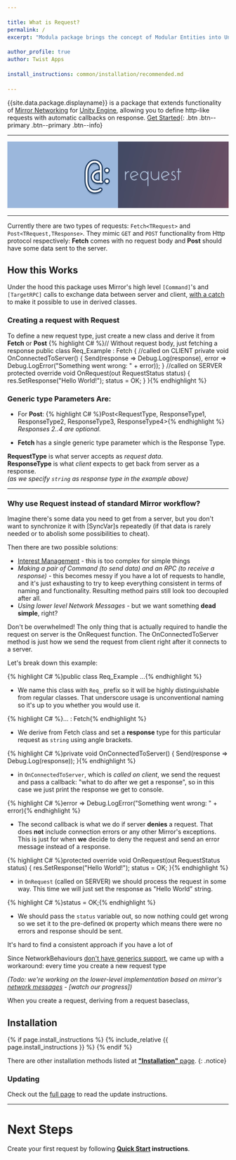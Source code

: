 ```yaml
---

title: What is Request?
permalink: /
excerpt: "Modula package brings the concept of Modular Entities into Unity Engine."

author_profile: true
author: Twist Apps

install_instructions: common/installation/recommended.md

---
```


{{site.data.package.displayname}} is a package that extends functionality of 
[Mirror&nbsp;Networking](https://mirror-networking.com/) for [Unity&nbsp;Engine](https://unity.com), 
allowing you to define http-like requests with automatic callbacks on response. 
[Get Started](#installation){: .btn .btn--primary .btn--primary .btn--info}

---
![logo](/assets/img/request-banner2.jpg)

---

Currently there are two types of requests: `Fetch<TRequest>` and `Post<TRequest,TResponse>`. 
They mimic `GET` and `POST` functionality from Http protocol respectively: 
**Fetch** comes with no request body and **Post** should have some data sent to the server.

## How this Works
Under the hood this package uses Mirror's high level `[Command]`'s 
and `[TargetRPC]` calls to exchange data between server and client, [with a catch](/under-the-hood) 
to make it possible to use in derived classes.

### Creating a request with Request

To define a new request type, just create a new class and derive it from **Fetch** or **Post**
{% highlight C# %}// Without request body, just fetching a response
public class Req_Example : Fetch<string>
{
    //called on CLIENT
    private void OnConnectedToServer()
    {
        Send(response => Debug.Log(response),
        error => Debug.LogError("Something went wrong: " + error));
    }
    //called on SERVER
    protected override void OnRequest(out RequestStatus status)
    {
        res.SetResponse("Hello World!");
        status = OK;
    }
}{% endhighlight %}

### Generic type Parameters Are:

- For **Post**:
{% highlight C# %}Post<RequestType, ResponseType1, ResponseType2, ResponseType3, ResponseType4>{% endhighlight %}
_Responses 2..4 are optional._

- **Fetch** has a single generic type parameter which is the Response Type.

**RequestType** is what server accepts as *request data*.<br />
**ResponseType** is what _client_ expects to get back from server as a response. <br />
_(as we specify `string` as response type in the example above)_

---

### Why use Request instead of standard Mirror workflow?
Imagine there's some data you need to get from a server,
but you don't want to synchronize it with [SyncVar]s repeatedly
(if that data is rarely needed or to abolish some possibilities to cheat).

Then there are two possible solutions:
- [Interest Management](https://mirror-networking.gitbook.io/docs/interest-management/custom) -
  this is too complex for simple things
- *Making a pair of Command (to send data) and an RPC (to receive a response)* -
  this becomes messy if you have a lot of requests to handle, and it's just exhausting to try to keep everything consistent
  in terms of naming and functionality.
  Resulting method pairs still look too decoupled after all.
- *Using lower level Network Messages* - but we want something **dead simple**, right?


Don't be overwhelmed! The only thing that is actually required to handle the request on server is the OnRequest function.
The OnConnectedToServer method is just how we send the request from client right after it connects to a server.

Let's break down this example:

{% highlight C# %}public class Req_Example ...{% endhighlight %}

- We name this class with `Req_` prefix so it will be highly distinguishable from regular classes. 
That underscore usage is unconventional naming so it's up to you whether you would use it.

{% highlight C# %}... : Fetch<string>{% endhighlight %}

- We derive from Fetch class and set a **response** type for this particular request as `string` using angle brackets.
  
{% highlight C# %}private void OnConnectedToServer()
{
    Send(response => Debug.Log(response)); 
}{% endhighlight %}

- in `OnConnectedToServer`, which is *called on client*, we send the request and pass a callback: "what to do after we get a response",
so in this case we just print the response we get to console.

{% highlight C# %}error => Debug.LogError("Something went wrong: " + error){% endhighlight %}

- The second callback is what we do if server **denies** a request. That does **not** include connection errors or any other Mirror's exceptions.
This is just for when **we** decide to deny the request and send an error message instead of a response.

{% highlight C# %}protected override void OnRequest(out RequestStatus status)
{
    res.SetResponse("Hello World!");
    status = OK;
}{% endhighlight %}

- in `OnRequest` (called on SERVER) we should process the request in some way. This time we will just set the response as "Hello World" string.

{% highlight C# %}status = OK;{% endhighlight %}

- We should pass the `status` variable out, so now nothing could get wrong so we set it to the pre-defined `OK` property which means there were no errors and response should be sent.


It's hard to find a consistent approach if you have a lot of 

Since NetworkBehaviours [don't have generics support](https://github.com/vis2k/Mirror/issues/1260), we came up with
a workaround: every time you create a new request type

*(Todo: we're working on the lower-level implementation based on mirror's [network messages](https://mirror-networking.gitbook.io/docs/guides/communications/network-messages) - 
[watch our progress])*

When you create a request, deriving from a request baseclass, 


## Installation
{% if page.install_instructions %}
  {% include_relative {{ page.install_instructions }} %}
{% endif %}

There are other installation methods listed at [**"Installation"** page](/install#2-download-from-asset-store).
{: .notice}

### Updating
Check out the [full page](/install#updating) to read the update instructions.

---
# Next Steps
Create your first request by following **[Quick Start](/quick-start) instructions**.